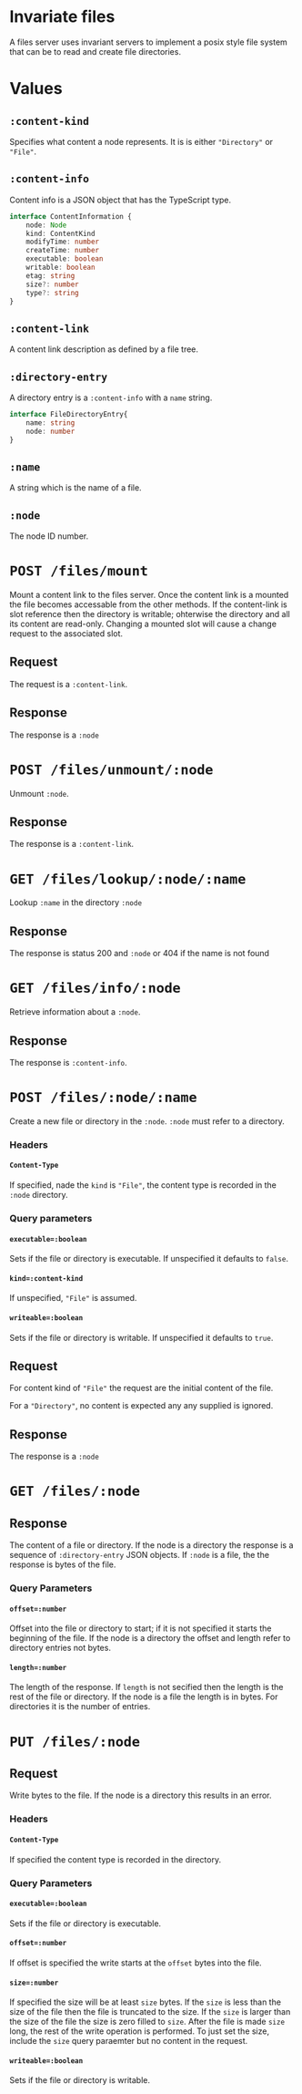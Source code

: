 # Invariate files

A files server uses invariant servers to implement a posix style file system that can be to read and create file directories.

# Values

## `:content-kind`

Specifies what content a node represents. It is is either `"Directory"` or `"File"`.

## `:content-info`

Content info is a JSON object that has the TypeScript type.

```ts
interface ContentInformation {
    node: Node
    kind: ContentKind
    modifyTime: number
    createTime: number
    executable: boolean
    writable: boolean
    etag: string
    size?: number
    type?: string
}
```

## `:content-link`

A content link description as defined by a file tree.

## `:directory-entry`

A directory entry is a `:content-info` with a `name` string.

```ts
interface FileDirectoryEntry{
    name: string
    node: number
}
```

## `:name`

A string which is the name of a file.

## `:node`

The node ID number.

# `POST /files/mount`

Mount a content link to the files server. Once the content link is a mounted the file becomes accessable from the other methods. If the content-link is slot reference then the directory is writable; ohterwise the directory and all its content are read-only. Changing a mounted slot will cause a change request to the associated slot.

## Request

The request is a `:content-link`.

## Response

The response is a `:node`

# `POST /files/unmount/:node`

Unmount `:node`.

## Response

The response is a `:content-link`.

# `GET /files/lookup/:node/:name`

Lookup `:name` in the directory `:node`

## Response

The response is status 200 and `:node` or 404 if the name is not found

# `GET /files/info/:node`

Retrieve information about a `:node`.

## Response

The response is `:content-info`.

# `POST /files/:node/:name`

Create a new file or directory in the `:node`. `:node` must refer to a directory.

### Headers

#### `Content-Type`

If specified, nade the `kind` is `"File"`, the content type is recorded in the `:node` directory.

### Query parameters

#### `executable=:boolean`

Sets if the file or directory is executable. If unspecified it defaults to `false`.

#### `kind=:content-kind`

If unspecified, `"File"` is assumed.

#### `writeable=:boolean`

Sets if the file or directory is writable. If unspecified it defaults to `true`.

## Request

For content kind of `"File"` the request are the initial content of the file.

For a `"Directory"`, no content is expected any any supplied is ignored.

## Response

The response is a `:node`

# `GET /files/:node`

## Response

The content of a file or directory. If the node is a directory the response is a sequence of `:directory-entry` JSON objects. If `:node` is a file, the the response is bytes of the file.

### Query Parameters

#### `offset=:number`

Offset into the file or directory to start; if it is not specified it starts the beginning of the file. If the node is a directory the offset and length refer to directory entries not bytes.

#### `length=:number`

The length of the response. If `length` is not secified then the length is the rest of the file or directory. If the node is a file the length is in bytes. For directories it is the number of entries.

# `PUT /files/:node`

## Request

Write bytes to the file. If the node is a directory this results in an error.

### Headers

#### `Content-Type`

If specified the content type is recorded in the directory.

### Query Parameters

#### `executable=:boolean`

Sets if the file or directory is executable.

#### `offset=:number`

If offset is specified the write starts at the `offset` bytes into the file.

#### `size=:number`

If specified the size will be at least `size` bytes. If the `size` is less than the size of the file then the file is truncated to the size. If the `size` is larger than the size of the file the size is zero filled to `size`. After the file is made `size` long, the rest of the write operation is performed. To just set the size, include the `size` query paraemter but no content in the request.

#### `writeable=:boolean`

Sets if the file or directory is writable.
